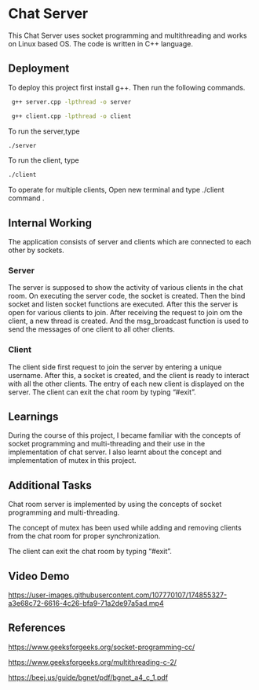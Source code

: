 
# Chat Server 

This Chat Server uses socket programming and multithreading and works on Linux based OS. The code is written in C++ language. 


## Deployment

To deploy this project first install g++. 
Then run the following commands.

```bash
 g++ server.cpp -lpthread -o server 

 g++ client.cpp -lpthread -o client 
```
To run the server,type
```bash
./server 
```
To run the client, type
```bash
./client 
```
To operate for multiple clients, Open new terminal and type 
./client command .

## Internal Working
The application consists of server and clients which are
 connected to each other by sockets. 

### Server 
The server is supposed to show the activity of various
clients in the chat room. On executing the server code,
the socket is created. Then the bind socket and listen socket
functions are executed. After this the server is open for 
various clients to join. After receiving the request to join
om the client, a new thread is created. And the msg_broadcast 
function is used to send the messages of one client to all 
other clients. 

### Client 
The client side first request to join the server by 
entering a unique username. After this, a socket is created,
and the client is ready to interact with all the other clients.
The entry of each new client is displayed on the server.
The client can exit the chat room by typing “#exit”. 


## Learnings
During the course of this project, I became familiar with the 
concepts of socket programming and multi-threading and their 
use in the implementation of chat server. I also learnt about 
the concept and implementation of mutex in this project. 
## Additional Tasks
 
Chat room server is implemented by using the concepts of socket 		   programming and multi-threading. 

The concept of mutex has been used while adding and 
removing clients from the chat room for proper synchronization. 

The client can exit the chat room by typing “#exit”. 
## Video Demo


https://user-images.githubusercontent.com/107770107/174855327-a3e68c72-6616-4c26-bfa9-71a2de97a5ad.mp4


## References
https://www.geeksforgeeks.org/socket-programming-cc/ 

https://www.geeksforgeeks.org/multithreading-c-2/ 

https://beej.us/guide/bgnet/pdf/bgnet_a4_c_1.pdf 
